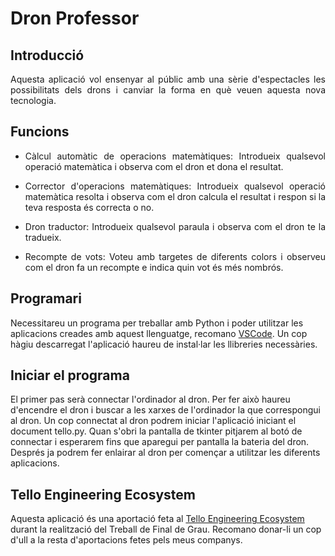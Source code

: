 # Dron Professor

## Introducció

<p align="justify"> Aquesta aplicació vol ensenyar al públic amb una sèrie d'espectacles les possibilitats dels drons i canviar la forma en què veuen aquesta nova tecnologia.  </p>

## Funcions

* <p align="justify"> Càlcul automàtic de operacions matemàtiques: Introdueix qualsevol operació matemàtica i observa com el dron et dona el resultat. </p>
* <p align="justify"> Corrector d'operacions matemàtiques: Introdueix qualsevol operació matemàtica resolta i observa com el dron calcula el resultat i respon si la teva resposta és correcta o no. </p>
* <p align="justify"> Dron traductor: Introdueix qualsevol paraula i observa com el dron te la tradueix. </p>
* <p align="justify"> Recompte de vots: Voteu amb targetes de diferents colors i observeu com el dron fa un recompte e indica quin vot és més nombrós. </p>

## Programari

Necessitareu un programa per treballar amb Python i poder utilitzar les aplicacions creades amb aquest llenguatge, recomano [VSCode](https://code.visualstudio.com).
Un cop hàgiu descarregat l'aplicació haureu de instal·lar les llibreries necessàries.

## Iniciar el programa

El primer pas serà connectar l'ordinador al dron. Per fer això haureu d'encendre el dron i buscar a les xarxes de l'ordinador la que correspongui al dron.
Un cop connectat al dron podrem iniciar l'aplicació iniciant el document tello.py. Quan s'obri la pantalla de tkinter pitjarem al botó de connectar i esperarem fins que aparegui per pantalla la bateria del dron.
Després ja podrem fer enlairar al dron per començar a utilitzar les diferents aplicacions.

## Tello Engineering Ecosystem

Aquesta aplicació és una aportació feta al [Tello Engineering Ecosystem](https://github.com/dronsEETAC/TelloEngineeringEcosystem) durant la realització del Treball de Final de Grau. Recomano donar-li un cop d'ull a la resta d'aportacions fetes pels meus companys.
